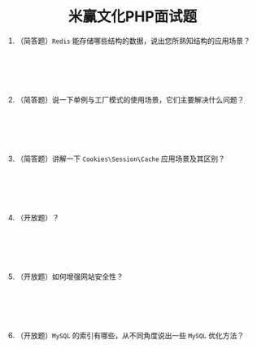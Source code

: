 <center><h1>米赢文化PHP面试题</h1></center>

1. （简答题）`Redis` 能存储哪些结构的数据，说出您所熟知结构的应用场景？
<br />
<br />
<br />
<br />

2. （简答题）说一下单例与工厂模式的使用场景，它们主要解决什么问题？
<br />
<br />
<br />
<br />

3. （简答题）讲解一下 `Cookies\Session\Cache` 应用场景及其区别？
<br />
<br />
<br />
<br />

4.  （开放题）？
<br />
<br />
<br />
<br />

5.  （开放题）如何增强网站安全性？
<br />
<br />
<br />
<br />

6. （开放题）`MySQL` 的索引有哪些，从不同角度说出一些 `MySQL` 优化方法？
<br />
<br />
<br />
<br />
<!--stackedit_data:
eyJoaXN0b3J5IjpbLTE2MzA4MDk5NiwtOTMzOTc1MTFdfQ==
-->